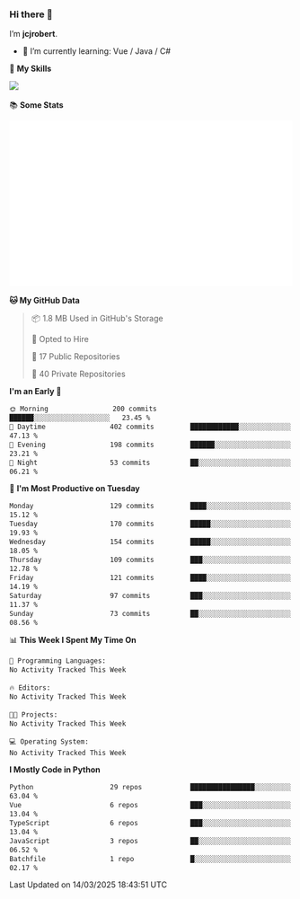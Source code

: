 ### Hi there 👋

I’m **jcjrobert**.

- 🌱 I’m currently learning: Vue / Java / C#

🌟 **My Skills**

![](https://img.shields.io/badge/-Python-3e74a2?style=flat-square&logo=Python&logoColor=fff)

📚 **Some Stats**

![](https://github.com/jcjrobert/github-stats/blob/master/generated/overview.svg)

<!--START_SECTION:waka-->
**🐱 My GitHub Data** 

> 📦 1.8 MB Used in GitHub's Storage 
 > 
> 💼 Opted to Hire
 > 
> 📜 17 Public Repositories 
 > 
> 🔑 40 Private Repositories 
 > 
**I'm an Early 🐤** 

```text
🌞 Morning                200 commits         ██████░░░░░░░░░░░░░░░░░░░   23.45 % 
🌆 Daytime                402 commits         ████████████░░░░░░░░░░░░░   47.13 % 
🌃 Evening                198 commits         ██████░░░░░░░░░░░░░░░░░░░   23.21 % 
🌙 Night                  53 commits          ██░░░░░░░░░░░░░░░░░░░░░░░   06.21 % 
```
📅 **I'm Most Productive on Tuesday** 

```text
Monday                   129 commits         ████░░░░░░░░░░░░░░░░░░░░░   15.12 % 
Tuesday                  170 commits         █████░░░░░░░░░░░░░░░░░░░░   19.93 % 
Wednesday                154 commits         █████░░░░░░░░░░░░░░░░░░░░   18.05 % 
Thursday                 109 commits         ███░░░░░░░░░░░░░░░░░░░░░░   12.78 % 
Friday                   121 commits         ████░░░░░░░░░░░░░░░░░░░░░   14.19 % 
Saturday                 97 commits          ███░░░░░░░░░░░░░░░░░░░░░░   11.37 % 
Sunday                   73 commits          ██░░░░░░░░░░░░░░░░░░░░░░░   08.56 % 
```


📊 **This Week I Spent My Time On** 

```text
💬 Programming Languages: 
No Activity Tracked This Week

🔥 Editors: 
No Activity Tracked This Week

🐱‍💻 Projects: 
No Activity Tracked This Week

💻 Operating System: 
No Activity Tracked This Week
```

**I Mostly Code in Python** 

```text
Python                   29 repos            ████████████████░░░░░░░░░   63.04 % 
Vue                      6 repos             ███░░░░░░░░░░░░░░░░░░░░░░   13.04 % 
TypeScript               6 repos             ███░░░░░░░░░░░░░░░░░░░░░░   13.04 % 
JavaScript               3 repos             ██░░░░░░░░░░░░░░░░░░░░░░░   06.52 % 
Batchfile                1 repo              █░░░░░░░░░░░░░░░░░░░░░░░░   02.17 % 
```




 Last Updated on 14/03/2025 18:43:51 UTC
<!--END_SECTION:waka-->
